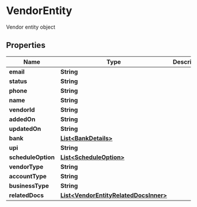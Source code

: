 

# VendorEntity

Vendor entity object

## Properties

| Name | Type | Description | Notes |
|------------ | ------------- | ------------- | -------------|
|**email** | **String** |  |  [optional] |
|**status** | **String** |  |  [optional] |
|**phone** | **String** |  |  [optional] |
|**name** | **String** |  |  [optional] |
|**vendorId** | **String** |  |  [optional] |
|**addedOn** | **String** |  |  [optional] |
|**updatedOn** | **String** |  |  [optional] |
|**bank** | [**List&lt;BankDetails&gt;**](BankDetails.md) |  |  [optional] |
|**upi** | **String** |  |  [optional] |
|**scheduleOption** | [**List&lt;ScheduleOption&gt;**](ScheduleOption.md) |  |  [optional] |
|**vendorType** | **String** |  |  [optional] |
|**accountType** | **String** |  |  [optional] |
|**businessType** | **String** |  |  [optional] |
|**relatedDocs** | [**List&lt;VendorEntityRelatedDocsInner&gt;**](VendorEntityRelatedDocsInner.md) |  |  [optional] |



